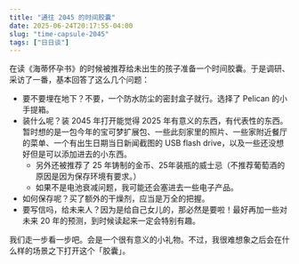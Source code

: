 ```yaml
---
title: "通往 2045 的时间胶囊"
date: 2025-06-24T20:17:55-04:00
slug: "time-capsule-2045"
tags: ["日日谈"]
---
```


在读《海蒂怀孕书》的时候被推荐给未出生的孩子准备一个时间胶囊。于是调研、采访了一番，基本回答了这么几个问题：

- 要不要埋在地下？不要，一个防水防尘的密封盒子就行。选择了 Pelican 的小手提箱。
- 装什么呢？装 2045 年打开能觉得 2025 年有意义的东西，有代表性的东西。暂时想的是一包今年的宝可梦扩展包、一些此刻家里的照片、一些家附近餐厅的菜单、一个有出生日期当日新闻截图的 USB flash drive，以及一些还没想好但是可以添加进去的小东西。
  - 另外还被推荐了 25 年铸制的金币、25年装瓶的威士忌（不推荐葡萄酒的原因是因为保存环境有要求。）
  - 如果不是电池衰减问题，我可能还会塞进去一些电子产品。
- 如何保存呢？买了额外的干燥剂，应当是万全的把握。
- 要写信吗，给未来人？因为是给自己女儿的，那必然是要啦！最好再加一些对未来 20 年的预测，到时候读起来一定会特别有趣。

我们走一步看一步吧。会是一个很有意义的小礼物。不过，我很难想象之后会在什么样的场景之下打开这个「胶囊」。
